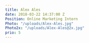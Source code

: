 ```yaml
---
title: Alex Ales
date: 2018-03-22 14:37:00 Z
Position: Online Marketing Intern
Photo: "/uploads/Alex-Ales.jpg"
Photo2x: "/uploads/Alex-Ales@2x.jpg"
prio: 5
---
```


